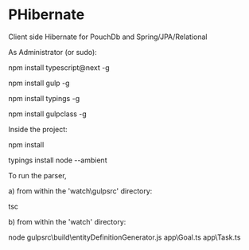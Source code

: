 # PHibernate
Client side Hibernate for PouchDb and Spring/JPA/Relational

As Administrator (or sudo):

npm install typescript@next -g

npm install gulp -g

npm install typings -g

npm install gulpclass -g



Inside the project:

npm install

typings install node --ambient


To run the parser,

a) from within the 'watch\gulpsrc' directory:

tsc

b) from within the 'watch' directory:

node gulpsrc\build\entityDefinitionGenerator.js app\Goal.ts app\Task.ts